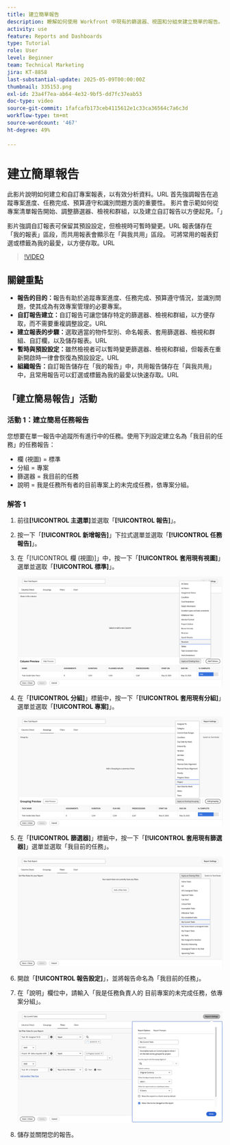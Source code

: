 ```yaml
---
title: 建立簡單報告
description: 瞭解如何使用 Workfront 中現有的篩選器、視圖和分組來建立簡單的報告。
activity: use
feature: Reports and Dashboards
type: Tutorial
role: User
level: Beginner
team: Technical Marketing
jira: KT-8858
last-substantial-update: 2025-05-09T00:00:00Z
thumbnail: 335153.png
exl-id: 23a4f7ea-ab64-4e32-9bf5-dd7fc37eab53
doc-type: video
source-git-commit: 1fafcafb173ceb4115612e1c33ca36564c7a6c3d
workflow-type: tm+mt
source-wordcount: '467'
ht-degree: 49%

---
```


# 建立簡單報告

此影片說明如何建立和自訂專案報表，以有效分析資料。&#x200B;URL 首先強調報告在追蹤專案進度、任務完成、預算遵守和識別問題方面的重要性。 影片會示範如何從專案清單報告開始、調整篩選器、檢視和群組，以及建立自訂報告以方便起見。「&#x200B;&#x200B;」

影片強調自訂報表可保留其預設設定，但檢視時可暫時變更。&#x200B;URL 報表儲存在「我的報表」區段，而共用報表會顯示在「與我共用」區段&#x200B;。 可將常用的報表釘選或標籤為我的最愛，以方便存取。&#x200B;URL

>[!VIDEO](https://video.tv.adobe.com/v/335153/?quality=12&learn=on)

## 關鍵重點


* **報告的目的：**&#x200B;報告有助於追蹤專案進度、任務完成、預算遵守情況，並識別問題，使其成為有效專案管理的必要專案。
* **自訂報告建立：**&#x200B;自訂報告可讓您儲存特定的篩選器、檢視和群組，以方便存取，而不需要重複調整設定。&#x200B;URL
* **建立報表的步驟：**&#x200B;選取適當的物件型別、命名報表、套用篩選器、檢視和群組、自訂欄，以及儲存報表。&#x200B;URL
* **暫時與&#x200B;預設設定：**&#x200B;雖然檢視者可以暫時變更篩選器、檢視和群組，但報表在重新開啟時一律會恢復為預設設定。&#x200B;URL
* **組織報告：**&#x200B;自訂報告儲存在「我的報告」中，共用報告儲存在「與我共用」中，且常用報告可以釘選或標籤為我的最愛以快速存取。&#x200B;URL



## 「建立簡易報告」活動

### 活動 1：建立簡易任務報告

您想要在單一報告中追蹤所有進行中的任務。使用下列設定建立名為「我目前的任務」的任務報告：

* 欄 (視圖) = 標準
* 分組 = 專案
* 篩選器 = 我目前的任務
* 說明 = 我是任務所有者的目前專案上的未完成任務，依專案分組。

### 解答 1

1. 前往&#x200B;**[!UICONTROL 主選單]**&#x200B;並選取「**[!UICONTROL 報告]**」。
1. 按一下「**[!UICONTROL 新增報告]**」下拉式選單並選取「**[!UICONTROL 任務報告]**」。
1. 在「[!UICONTROL 欄 (視圖)]」中，按一下「**[!UICONTROL 套用現有視圖]**」選單並選取「**[!UICONTROL 標準]**」。

   ![影像顯示在任務報告中建立欄的畫面](assets/simple-task-report-columns.png)

1. 在「**[!UICONTROL 分組]**」標籤中，按一下「**[!UICONTROL 套用現有分組]**」選單並選取「**[!UICONTROL 專案]**」。

   ![影像顯示在任務報告中建立分組的畫面](assets/simple-task-report-groupings.png)

1. 在「**[!UICONTROL 篩選器]**」標籤中，按一下「**[!UICONTROL 套用現有篩選器]**」選單並選取「我目前的任務」。

   ![影像顯示在任務報告中建立篩選器的畫面](assets/simple-task-report-filters.png)

1. 開啟「**[!UICONTROL 報告設定]**」，並將報告命名為「我目前的任務」。
1. 在「說明」欄位中，請輸入「我是任務負責人的
目前專案的未完成任務，依專案分組」。

   ![影像顯示任務報告中報告設定的畫面](assets/simple-task-report-report-settings.png)

1. 儲存並關閉您的報告。
